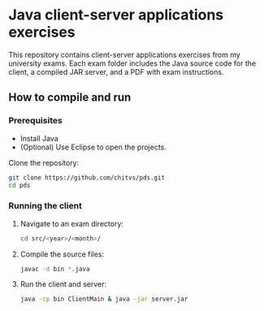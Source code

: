 # Java client-server applications exercises

This repository contains client-server applications exercises from my university exams. Each exam folder includes the Java source code for the client, a compiled JAR server, and a PDF with exam instructions.

## How to compile and run
### Prerequisites
- Install Java
- (Optional) Use Eclipse to open the projects.

Clone the repository:
```sh
git clone https://github.com/chitvs/pds.git
cd pds
```

### Running the client
1. Navigate to an exam directory:
   ```sh
   cd src/<year>/<month>/
   ```
2. Compile the source files:
   ```sh
   javac -d bin *.java
   ```
3. Run the client and server:
   ```sh
   java -cp bin ClientMain & java -jar server.jar
   ```
